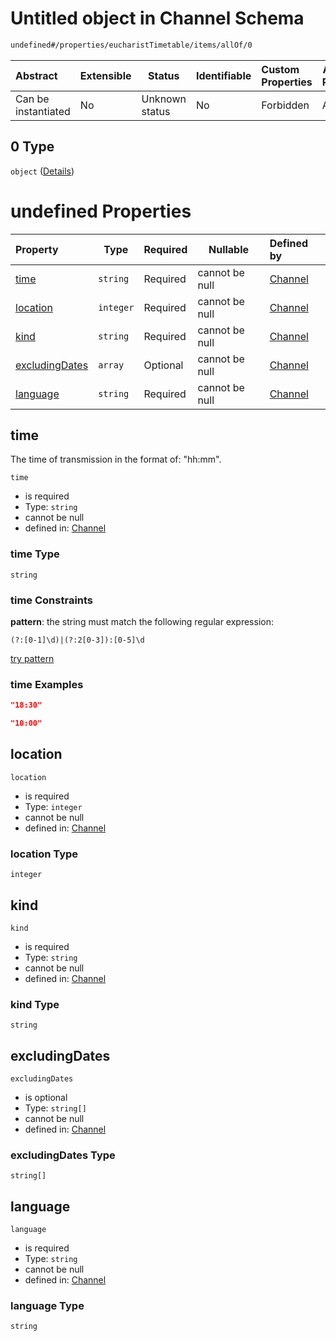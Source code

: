 # Untitled object in Channel Schema

```txt
undefined#/properties/eucharistTimetable/items/allOf/0
```




| Abstract            | Extensible | Status         | Identifiable | Custom Properties | Additional Properties | Access Restrictions | Defined In                                                                 |
| :------------------ | ---------- | -------------- | ------------ | :---------------- | --------------------- | ------------------- | -------------------------------------------------------------------------- |
| Can be instantiated | No         | Unknown status | No           | Forbidden         | Allowed               | none                | [channel.schema.json\*](../out/channel.schema.json "open original schema") |

## 0 Type

`object` ([Details](channel-properties-eucharisttimetable-timetable-entry-allof-0.md))

# undefined Properties

| Property                          | Type      | Required | Nullable       | Defined by                                                                                                                                                                               |
| :-------------------------------- | --------- | -------- | -------------- | :--------------------------------------------------------------------------------------------------------------------------------------------------------------------------------------- |
| [time](#time)                     | `string`  | Required | cannot be null | [Channel](channel-properties-eucharisttimetable-timetable-entry-allof-0-properties-time.md "undefined#/properties/eucharistTimetable/items/allOf/0/properties/time")                     |
| [location](#location)             | `integer` | Required | cannot be null | [Channel](channel-properties-eucharisttimetable-timetable-entry-allof-0-properties-location.md "undefined#/properties/eucharistTimetable/items/allOf/0/properties/location")             |
| [kind](#kind)                     | `string`  | Required | cannot be null | [Channel](channel-properties-eucharisttimetable-timetable-entry-allof-0-properties-kind.md "undefined#/properties/eucharistTimetable/items/allOf/0/properties/kind")                     |
| [excludingDates](#excludingdates) | `array`   | Optional | cannot be null | [Channel](channel-properties-eucharisttimetable-timetable-entry-allof-0-properties-excludingdates.md "undefined#/properties/eucharistTimetable/items/allOf/0/properties/excludingDates") |
| [language](#language)             | `string`  | Required | cannot be null | [Channel](channel-properties-eucharisttimetable-timetable-entry-allof-0-properties-language.md "undefined#/properties/eucharistTimetable/items/allOf/0/properties/language")             |

## time

The time of transmission in the format of: "hh:mm".


`time`

-   is required
-   Type: `string`
-   cannot be null
-   defined in: [Channel](channel-properties-eucharisttimetable-timetable-entry-allof-0-properties-time.md "undefined#/properties/eucharistTimetable/items/allOf/0/properties/time")

### time Type

`string`

### time Constraints

**pattern**: the string must match the following regular expression: 

```regexp
(?:[0-1]\d)|(?:2[0-3]):[0-5]\d
```

[try pattern](https://regexr.com/?expression=(%3F%3A%5B0-1%5D%5Cd)%7C(%3F%3A2%5B0-3%5D)%3A%5B0-5%5D%5Cd "try regular expression with regexr.com")

### time Examples

```json
"18:30"
```

```json
"10:00"
```

## location




`location`

-   is required
-   Type: `integer`
-   cannot be null
-   defined in: [Channel](channel-properties-eucharisttimetable-timetable-entry-allof-0-properties-location.md "undefined#/properties/eucharistTimetable/items/allOf/0/properties/location")

### location Type

`integer`

## kind




`kind`

-   is required
-   Type: `string`
-   cannot be null
-   defined in: [Channel](channel-properties-eucharisttimetable-timetable-entry-allof-0-properties-kind.md "undefined#/properties/eucharistTimetable/items/allOf/0/properties/kind")

### kind Type

`string`

## excludingDates




`excludingDates`

-   is optional
-   Type: `string[]`
-   cannot be null
-   defined in: [Channel](channel-properties-eucharisttimetable-timetable-entry-allof-0-properties-excludingdates.md "undefined#/properties/eucharistTimetable/items/allOf/0/properties/excludingDates")

### excludingDates Type

`string[]`

## language




`language`

-   is required
-   Type: `string`
-   cannot be null
-   defined in: [Channel](channel-properties-eucharisttimetable-timetable-entry-allof-0-properties-language.md "undefined#/properties/eucharistTimetable/items/allOf/0/properties/language")

### language Type

`string`
